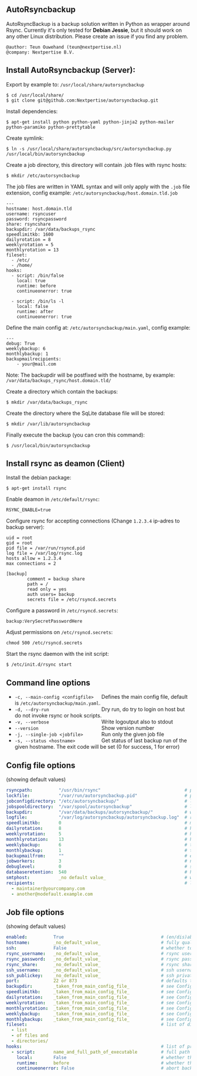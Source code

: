 AutoRsyncbackup
---------------

AutoRsyncBackup is a backup solution written in Python as wrapper around Rsync.
Currently it's only tested for **Debian Jessie**, but it should work on any other Linux distribution.
Please create an issue if you find any problem.

    @author: Teun Ouwehand (teun@nextpertise.nl)
    @company: Nextpertise B.V.

Install AutoRsyncbackup (Server):
-----------

Export by example to: `/usr/local/share/autorsyncbackup`

    $ cd /usr/local/share/
    $ git clone git@github.com:Nextpertise/autorsyncbackup.git

Install dependencies:

    $ apt-get install python python-yaml python-jinja2 python-mailer python-paramiko python-prettytable
    
Create symlink:

    $ ln -s /usr/local/share/autorsyncbackup/src/autorsyncbackup.py /usr/local/bin/autorsyncbackup

Create a job directory, this directory will contain .job files with rsync hosts:

    $ mkdir /etc/autorsyncbackup

The job files are written in YAML syntax and will only apply with the `.job` file extension, config example: `/etc/autorsyncbackup/host.domain.tld.job`

    ---
    hostname: host.domain.tld
    username: rsyncuser
    password: rsyncpassword
    share: rsyncshare
    backupdir: /var/data/backups_rsync
    speedlimitkb: 1600
    dailyrotation = 8
    weeklyrotation = 5
    monthlyrotation = 13
    fileset:
      - /etc/
      - /home/
    hooks:
      - script: /bin/false
        local: true
        runtime: before
        continueonerror: true
    
      - script: /bin/ls -l
        local: false
        runtime: after
        continueonerror: true

Define the main config at: `/etc/autorsyncbackup/main.yaml`, config example:

    ---
    debug: True
    weeklybackup: 6
    monthlybackup: 1
    backupmailrecipients:
        - your@mail.com
    
Note: The backupdir will be postfixed with the hostname, by example: `/var/data/backups_rsync/host.domain.tld/`

Create a directory which contain the backups:

    $ mkdir /var/data/backups_rsync

Create the directory where the SqLite database file will be stored:

    $ mkdir /var/lib/autorsyncbackup

Finally execute the backup (you can cron this command):

    $ /usr/local/bin/autorsyncbackup
    
Install rsync as deamon (Client)
-----------------------
    
Install the debian package:

    $ apt-get install rsync
    
Enable deamon in `/etc/default/rsync`:
    
    RSYNC_ENABLE=true
    
Configure rsync for accepting connections (Change `1.2.3.4` ip-adres to backup server):
    
    uid = root
    gid = root
    pid file = /var/run/rsyncd.pid
    log file = /var/log/rsync.log
    hosts allow = 1.2.3.4
    max connections = 2
    
    [backup]
            comment = backup share
            path = /
            read only = yes
            auth users= backup
            secrets file = /etc/rsyncd.secrets
    
Configure a password in `/etc/rsyncd.secrets`:
    
    backup:VerySecretPasswordHere
    
Adjust permissions on `/etc/rsyncd.secrets`:
    
    chmod 500 /etc/rsyncd.secrets

Start the rsync daemon with the init script:

    $ /etc/init.d/rsync start

Command line options
--------------------
* `-c, --main-config <configfile>   `Defines the main config file, default is `/etc/autorsyncbackup/main.yaml`.
* `-d, --dry-run                    `Dry run, do try to login on host but do not invoke rsync or hook scripts.
* `-v, --verbose                    `Write logoutput also to stdout
* `--version                        `Show version number
* `-j, --single-job <jobfile>       `Run only the given job file
* `-s, --status <hostname>          `Get status of last backup run of the given hostname. The exit code will be set (0 for success, 1 for error)

Config file options
-------------------
(showing default values)

```yaml
rsyncpath:          "/usr/bin/rsync"                                # path to the rsync executable file
lockfile:           "/var/run/autorsyncbackup.pid"                  # path to the run/pid file on your system
jobconfigdirectory: "/etc/autorsyncbackup/"                         # location where .job files are kept
jobspooldirectory:  "/var/spool/autorsyncbackup"                    # location of the spool directory
backupdir:          "/var/data/backups/autorsyncbackup/"            # where the backups are stored
logfile:            "/var/log/autorsyncbackup/autorsyncbackup.log"  # records the actions taken by autorsyncbackup
speedlimitkb:       0                                               # maximize datatransfer speed in KB
dailyrotation:      8                                               # how many 'daily' backups to keep
weeklyrotation:     5                                               # how many 'weekly' backups to keep
monthlyrotation:    13                                              # how many 'monthly' backups to keep
weeklybackup:       6                                               # the day of the week (0 = sunday) on which to make a weekly backup
monthlybackup:      1                                               # the day of the month on which to make a monthly backup
backupmailfrom:     ""                                              # email from address
jobworkers:         3                                               # number of concurrent jobs
debuglevel:         0                                               # sets the verbosity of the logfile
databaseretention:  540                                             # how many days the backup status records are kept
smtphost:           _no default value_                              # where to send email to (port 25 is implied)
recipients:                                                         # list of status email recipients
  - maintainer@yourcompany.com
  - another@nodefault.example.com
```

Job file options
----------------
(showing default values)

```yaml
enabled:          True                                     # (en/dis)able this entry
hostname:         _no_default_value_                       # fully qualified domain name of the host being backedup
ssh:              False                                    # whether to use rsync over ssh (True) or plain rsync (False)
rsync_username:   _no_default_value_                       # rsync user account
rsync_password:   _no_default_value_                       # rsync password
rsync_share:      _no_default_value_                       # rsync share
ssh_username:     _no_default_value_                       # ssh username
ssh_publickey:    _no_default_value_                       # ssh private key file (public key on client)
port:             22 or 873                                # defaults to either ssh or rsync port depending on the value of the ssh entry
backupdir:        _taken_from_main_config_file_            # see Config file options
speedlimitkb:     _taken_from_main_config_file_            # see Config file options
dailyrotation:    _taken_from_main_config_file_            # see Config file options
weeklyrotation:   _taken_from_main_config_file_            # see Config file options
monthlyrotation:  _taken_from_main_config_file_            # see Config file options
weeklybackup:     _taken_from_main_config_file_            # see Config file options
monthlybackup:    _taken_from_main_config_file_            # see Config file options
fileset:                                                   # list of dirs and files to backup (no defaults)
  - list
  - of files and
  - directories/
hooks:                                                     # list of pre/post backup scripts (no defaults)
  - script:       name_and_full_path_of_executable         # full path to executable
    local:        False                                    # whether the script runs locally on the server or remote on the client
    runtime:      before                                   # whether the script runs "before" or "after" the backup
    continueonerror: False                                 # abort backup run when script fails
```
